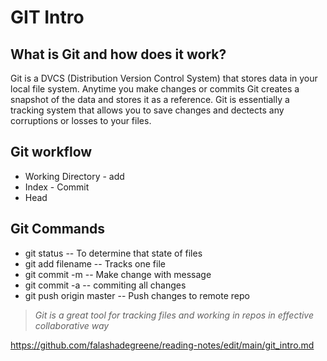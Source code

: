 # **GIT Intro**

## What is Git and how does it work? 

Git is a DVCS (Distribution Version Control System) that stores data in your local file system. Anytime you make changes or commits Git creates a snapshot of the data and stores it as a reference. Git is essentially a tracking system that allows you to save changes and dectects any corruptions or losses to your files.

## Git workflow
* Working Directory - add 
* Index - Commit 
* Head 

## Git Commands 
* git status -- To determine that state of files 
* git add filename -- Tracks one file
* git commit -m -- Make change with message
* git commit -a -- commiting all changes
* git push origin master -- Push changes to remote repo 

> *Git is a great tool for tracking files and working in repos in effective collaborative way*

<https://github.com/falashadegreene/reading-notes/edit/main/git_intro.md>
